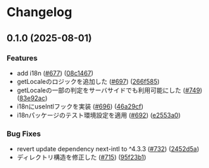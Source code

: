 # Changelog

## 0.1.0 (2025-08-01)


### Features

* add i18n ([#677](https://github.com/kufu/tamatebako/issues/677)) ([08c1467](https://github.com/kufu/tamatebako/commit/08c1467e4e4e8a621ac2d2318f030e4591451303))
* getLocaleのロジックを追加した ([#697](https://github.com/kufu/tamatebako/issues/697)) ([266f585](https://github.com/kufu/tamatebako/commit/266f585a16555df6f2b8da7a39c10ba528f56a8e))
* getLocaleの一部の判定をサーバサイドでも利用可能にした ([#749](https://github.com/kufu/tamatebako/issues/749)) ([83e92ac](https://github.com/kufu/tamatebako/commit/83e92ac84241da77bf0fe3ff1ca81eaa487b1fb6))
* i18nにuseIntlフックを実装 ([#696](https://github.com/kufu/tamatebako/issues/696)) ([46a29cf](https://github.com/kufu/tamatebako/commit/46a29cfed1f5e616997fef7d2dddd2a616b8b522))
* i18nパッケージのテスト環境設定を適用 ([#692](https://github.com/kufu/tamatebako/issues/692)) ([e2553a0](https://github.com/kufu/tamatebako/commit/e2553a06d33c5c41109f4ef69defd554ae36ebf1))


### Bug Fixes

* revert update dependency next-intl to ^4.3.3 ([#732](https://github.com/kufu/tamatebako/issues/732)) ([2452d5a](https://github.com/kufu/tamatebako/commit/2452d5aa574c167b0e2102eaae27a19a47d789a5))
* ディレクトリ構造を修正した ([#715](https://github.com/kufu/tamatebako/issues/715)) ([95f23b1](https://github.com/kufu/tamatebako/commit/95f23b1b078d1e1a17d8f3a927ffb899337d6980))
